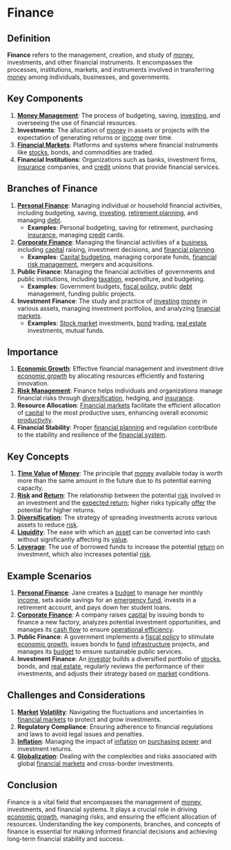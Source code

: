 # Finance

## Definition
**Finance** refers to the management, creation, and study of [money](../m/money.md), investments, and other financial instruments. It encompasses the processes, institutions, markets, and instruments involved in transferring [money](../m/money.md) among individuals, businesses, and governments.

## Key Components
1. **[Money Management](../m/money_management.md)**: The process of budgeting, saving, [investing](../i/investing.md), and overseeing the use of financial resources.
2. **Investments**: The allocation of [money](../m/money.md) in assets or projects with the expectation of generating returns or [income](../i/income.md) over time.
3. **[Financial Markets](../f/financial_market.md)**: Platforms and systems where financial instruments like [stocks](../s/stock.md), bonds, and commodities are traded.
4. **Financial Institutions**: Organizations such as banks, investment firms, [insurance](../i/insurance.md) companies, and [credit](../c/credit.md) unions that provide financial services.

## Branches of Finance
1. **[Personal Finance](../p/personal_finance_in_trading.md)**: Managing individual or household financial activities, including budgeting, saving, [investing](../i/investing.md), [retirement planning](../r/retirement_planning.md), and managing [debt](../d/debt.md).
   - **Examples**: Personal budgeting, saving for retirement, purchasing [insurance](../i/insurance.md), managing [credit](../c/credit.md) cards.
2. **[Corporate Finance](../c/corporate_finance.md)**: Managing the financial activities of a [business](../b/business.md), including [capital](../c/capital.md) raising, investment decisions, and [financial planning](../f/financial_planning.md).
   - **Examples**: [Capital budgeting](../c/capital_budgeting.md), managing corporate funds, [financial risk management](../f/financial_risk_management.md), mergers and acquisitions.
3. **Public Finance**: Managing the financial activities of governments and public institutions, including [taxation](../t/taxation.md), expenditure, and budgeting.
   - **Examples**: Government budgets, [fiscal policy](../f/fiscal_policy.md), public [debt](../d/debt.md) management, funding public projects.
4. **Investment Finance**: The study and practice of [investing](../i/investing.md) [money](../m/money.md) in various assets, managing investment portfolios, and analyzing [financial markets](../f/financial_market.md).
   - **Examples**: [Stock market](../s/stock_market.md) investments, [bond](../b/bond.md) trading, [real estate](../r/real_estate.md) investments, mutual funds.

## Importance
1. **[Economic Growth](../e/economic_growth.md)**: Effective financial management and investment drive [economic growth](../e/economic_growth.md) by allocating resources efficiently and fostering innovation.
2. **[Risk Management](../r/risk_management.md)**: Finance helps individuals and organizations manage financial risks through [diversification](../d/diversification.md), hedging, and [insurance](../i/insurance.md).
3. **Resource Allocation**: [Financial markets](../f/financial_market.md) facilitate the efficient allocation of [capital](../c/capital.md) to the most productive uses, enhancing overall economic [productivity](../p/productivity.md).
4. **Financial Stability**: Proper [financial planning](../f/financial_planning.md) and regulation contribute to the stability and resilience of the [financial system](../f/financial_system.md).

## Key Concepts
1. **[Time Value](../t/time_value.md) of [Money](../m/money.md)**: The principle that [money](../m/money.md) available today is worth more than the same amount in the future due to its potential earning capacity.
2. **[Risk](../r/risk.md) and [Return](../r/return.md)**: The relationship between the potential [risk](../r/risk.md) involved in an investment and the [expected return](../e/expected_return.md); higher risks typically [offer](../o/offer.md) the potential for higher returns.
3. **[Diversification](../d/diversification.md)**: The strategy of spreading investments across various assets to reduce [risk](../r/risk.md).
4. **[Liquidity](../l/liquidity.md)**: The ease with which an [asset](../a/asset.md) can be converted into cash without significantly affecting its [value](../v/value.md).
5. **[Leverage](../l/leverage.md)**: The use of borrowed funds to increase the potential [return](../r/return.md) on investment, which also increases potential [risk](../r/risk.md).

## Example Scenarios
1. **[Personal Finance](../p/personal_finance_in_trading.md)**: Jane creates a [budget](../b/budget.md) to manage her monthly [income](../i/income.md), sets aside savings for an [emergency fund](../e/emergency_fund.md), invests in a retirement account, and pays down her student loans.
2. **[Corporate Finance](../c/corporate_finance.md)**: A company raises [capital](../c/capital.md) by issuing bonds to finance a new factory, analyzes potential investment opportunities, and manages its [cash flow](../c/cash_flow.md) to ensure [operational efficiency](../o/operational_efficiency_in_trading.md).
3. **Public Finance**: A government implements a [fiscal policy](../f/fiscal_policy.md) to stimulate [economic growth](../e/economic_growth.md), issues bonds to [fund](../f/fund.md) [infrastructure](../i/infrastructure.md) projects, and manages its [budget](../b/budget.md) to ensure sustainable public services.
4. **Investment Finance**: An [investor](../i/investor.md) builds a diversified portfolio of [stocks](../s/stock.md), bonds, and [real estate](../r/real_estate.md), regularly reviews the performance of their investments, and adjusts their strategy based on [market](../m/market.md) conditions.

## Challenges and Considerations
1. **[Market](../m/market.md) [Volatility](../v/volatility.md)**: Navigating the fluctuations and uncertainties in [financial markets](../f/financial_market.md) to protect and grow investments.
2. **Regulatory Compliance**: Ensuring adherence to financial regulations and laws to avoid legal issues and penalties.
3. **[Inflation](../i/inflation.md)**: Managing the impact of [inflation](../i/inflation.md) on [purchasing power](../p/purchasing_power.md) and investment returns.
4. **[Globalization](../g/globalization.md)**: Dealing with the complexities and risks associated with global [financial markets](../f/financial_market.md) and cross-border investments.

## Conclusion
Finance is a vital field that encompasses the management of [money](../m/money.md), investments, and financial systems. It plays a crucial role in driving [economic growth](../e/economic_growth.md), managing risks, and ensuring the efficient allocation of resources. Understanding the key components, branches, and concepts of finance is essential for making informed financial decisions and achieving long-term financial stability and success.

